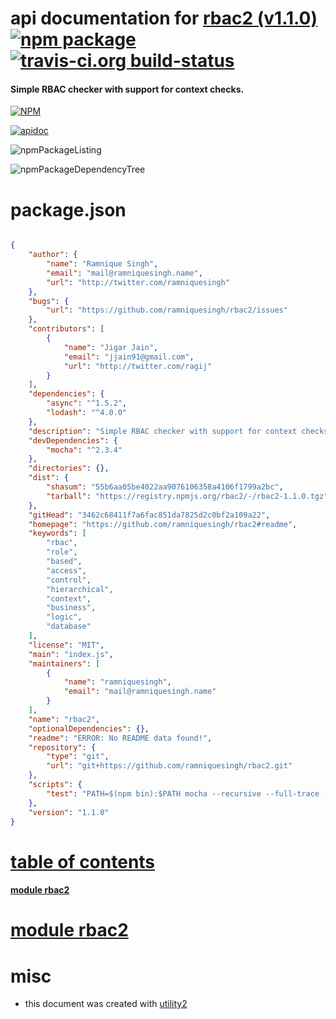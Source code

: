 # api documentation for  [rbac2 (v1.1.0)](https://github.com/ramniquesingh/rbac2#readme)  [![npm package](https://img.shields.io/npm/v/npmdoc-rbac2.svg?style=flat-square)](https://www.npmjs.org/package/npmdoc-rbac2) [![travis-ci.org build-status](https://api.travis-ci.org/npmdoc/node-npmdoc-rbac2.svg)](https://travis-ci.org/npmdoc/node-npmdoc-rbac2)
#### Simple RBAC checker with support for context checks.

[![NPM](https://nodei.co/npm/rbac2.png?downloads=true)](https://www.npmjs.com/package/rbac2)

[![apidoc](https://npmdoc.github.io/node-npmdoc-rbac2/build/screenCapture.buildNpmdoc.browser._2Fhome_2Ftravis_2Fbuild_2Fnpmdoc_2Fnode-npmdoc-rbac2_2Ftmp_2Fbuild_2Fapidoc.html.png)](https://npmdoc.github.io/node-npmdoc-rbac2/build/apidoc.html)

![npmPackageListing](https://npmdoc.github.io/node-npmdoc-rbac2/build/screenCapture.npmPackageListing.svg)

![npmPackageDependencyTree](https://npmdoc.github.io/node-npmdoc-rbac2/build/screenCapture.npmPackageDependencyTree.svg)



# package.json

```json

{
    "author": {
        "name": "Ramnique Singh",
        "email": "mail@ramniquesingh.name",
        "url": "http://twitter.com/ramniquesingh"
    },
    "bugs": {
        "url": "https://github.com/ramniquesingh/rbac2/issues"
    },
    "contributors": [
        {
            "name": "Jigar Jain",
            "email": "jjain91@gmail.com",
            "url": "http://twitter.com/ragij"
        }
    ],
    "dependencies": {
        "async": "^1.5.2",
        "lodash": "^4.0.0"
    },
    "description": "Simple RBAC checker with support for context checks.",
    "devDependencies": {
        "mocha": "^2.3.4"
    },
    "directories": {},
    "dist": {
        "shasum": "55b6aa05be4022aa9076106358a4106f1799a2bc",
        "tarball": "https://registry.npmjs.org/rbac2/-/rbac2-1.1.0.tgz"
    },
    "gitHead": "3462c68411f7a6fac851da7825d2c0bf2a109a22",
    "homepage": "https://github.com/ramniquesingh/rbac2#readme",
    "keywords": [
        "rbac",
        "role",
        "based",
        "access",
        "control",
        "hierarchical",
        "context",
        "business",
        "logic",
        "database"
    ],
    "license": "MIT",
    "main": "index.js",
    "maintainers": [
        {
            "name": "ramniquesingh",
            "email": "mail@ramniquesingh.name"
        }
    ],
    "name": "rbac2",
    "optionalDependencies": {},
    "readme": "ERROR: No README data found!",
    "repository": {
        "type": "git",
        "url": "git+https://github.com/ramniquesingh/rbac2.git"
    },
    "scripts": {
        "test": "PATH=$(npm bin):$PATH mocha --recursive --full-trace --bail --check-leaks --reporter list tests"
    },
    "version": "1.1.0"
}
```



# <a name="apidoc.tableOfContents"></a>[table of contents](#apidoc.tableOfContents)

#### [module rbac2](#apidoc.module.rbac2)



# <a name="apidoc.module.rbac2"></a>[module rbac2](#apidoc.module.rbac2)



# misc
- this document was created with [utility2](https://github.com/kaizhu256/node-utility2)
